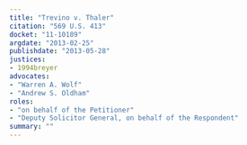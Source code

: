 ```yaml
---
title: "Trevino v. Thaler"
citation: "569 U.S. 413"
docket: "11-10189"
argdate: "2013-02-25"
publishdate: "2013-05-28"
justices:
- 1994breyer
advocates:
- "Warren A. Wolf"
- "Andrew S. Oldham"
roles:
- "on behalf of the Petitioner"
- "Deputy Solicitor General, on behalf of the Respondent"
summary: ""
---
```



